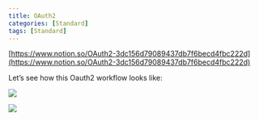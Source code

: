 ```yaml
---
title: OAuth2
categories: [Standard]
tags: [Standard]
---
```


[https://www.notion.so/OAuth2-3dc156d79089437db7f6becd4fbc222d](https://www.notion.so/OAuth2-3dc156d79089437db7f6becd4fbc222d)


Let’s see how this Oauth2 workflow looks like:


![](https://prod-files-secure.s3.us-west-2.amazonaws.com/9960fb2a-b75e-4bea-a8f9-b00925db1215/3bce41e0-99e8-4ebd-9701-e2bc9cbb79a2/Untitled.png?X-Amz-Algorithm=AWS4-HMAC-SHA256&X-Amz-Content-Sha256=UNSIGNED-PAYLOAD&X-Amz-Credential=ASIAZI2LB4666AVFZXHL%2F20251019%2Fus-west-2%2Fs3%2Faws4_request&X-Amz-Date=20251019T202317Z&X-Amz-Expires=3600&X-Amz-Security-Token=IQoJb3JpZ2luX2VjEDMaCXVzLXdlc3QtMiJIMEYCIQDikkh0krDcTxVsjb2OFh2a0laj588aKYkC8IyvjfAzWAIhANyPECO%2BTEkeIfGdstOTgQbLtzoWs9qev5ZPher6c%2BexKogECNz%2F%2F%2F%2F%2F%2F%2F%2F%2F%2FwEQABoMNjM3NDIzMTgzODA1IgzMkGK6OFrsQx7HqjAq3APHyYRk1yBtgfcyaIjZ0s40RVY%2F968cQ4HKSL9j0iFuQUH1ms5aGkhxgO9vMxuc0pvy3OCxAZVGtjWTJY6tNezJhJpnQ50fXcMSMv6QYbSHjxVzalfGkG%2Fl5b3VGcWoTU%2B%2F4mb3E4CbNvSMIiptkfR%2Bf1EHe5P9fNsFYYOwYdmD%2FS%2F2Z%2B3yDz7h5nY%2BC2gZy0vYr%2BOoLdUdd27ntakpM3xcsBDMZR7bUwWuWrFFrbC0%2Fg47pDP4OwlUib3nGplpXtTuzyEr3twz2iRUuK3%2Bf4AEGZuMIo9KneTjhqttalVvMnSvLfiQFDEtNX1VYWnGrCQC0ZyVzmDOcsFs5UEU5NF39H0vOxCPv9GYyw9PvIGdikbXUVGQZyskutVjRXNkDqwQ%2B4v9%2FbK%2Fj4YnK7qbiNyvyFdcyhZwcUYPJuKVugNobWR181Ln5JG85Xj5OBgdvjVhS7uqgK5mYx8LP717uyQ%2FunNWU9GvcYAVrtiJcS3ou4VsXTQ6MpWoxeTZlUj9aZYKJG0IB%2FyYCMjJ%2B26H1ju2aJyWya8Cu6jP1z0H%2F0M24d%2FhQhNG9TNmpFS%2F4%2Fpo9K3lhesY3%2Fpy2eVc66eVkPxXMp6AW1DYpcTQD8X7Eeq5hHaX%2BqLzbYuigl7J%2BzDs69THBjqkAS9NKPzuXqlBrxK7EB2sjvhrsGcmlPYK9IF1%2Fga95fN7CuuO27t1hcyTas9yT8V4R%2F1dJHijoUJ%2Bl%2BRnfIkZOtz9faDaEQp7iisDd8xZ11G%2B8VHeMurXlLnK2hGMzhbqGdjhsg36qCj4nt5gdsSkq0RzCZ8R6uaHcnKOoL1PDsF9uYNB%2BrVG9mCEoSmhQ38DOD8t6z1ftIUZ7D8%2FmfdzSEImVksr&X-Amz-Signature=1b1bcbc6c7d8403b479abee8116c0e8e37abfbf770d791bd3b0c269150abbcd3&X-Amz-SignedHeaders=host&x-amz-checksum-mode=ENABLED&x-id=GetObject)


![](https://prod-files-secure.s3.us-west-2.amazonaws.com/9960fb2a-b75e-4bea-a8f9-b00925db1215/27d32b66-de43-41de-80f7-7edb81d1190f/Untitled.png?X-Amz-Algorithm=AWS4-HMAC-SHA256&X-Amz-Content-Sha256=UNSIGNED-PAYLOAD&X-Amz-Credential=ASIAZI2LB4666AVFZXHL%2F20251019%2Fus-west-2%2Fs3%2Faws4_request&X-Amz-Date=20251019T202317Z&X-Amz-Expires=3600&X-Amz-Security-Token=IQoJb3JpZ2luX2VjEDMaCXVzLXdlc3QtMiJIMEYCIQDikkh0krDcTxVsjb2OFh2a0laj588aKYkC8IyvjfAzWAIhANyPECO%2BTEkeIfGdstOTgQbLtzoWs9qev5ZPher6c%2BexKogECNz%2F%2F%2F%2F%2F%2F%2F%2F%2F%2FwEQABoMNjM3NDIzMTgzODA1IgzMkGK6OFrsQx7HqjAq3APHyYRk1yBtgfcyaIjZ0s40RVY%2F968cQ4HKSL9j0iFuQUH1ms5aGkhxgO9vMxuc0pvy3OCxAZVGtjWTJY6tNezJhJpnQ50fXcMSMv6QYbSHjxVzalfGkG%2Fl5b3VGcWoTU%2B%2F4mb3E4CbNvSMIiptkfR%2Bf1EHe5P9fNsFYYOwYdmD%2FS%2F2Z%2B3yDz7h5nY%2BC2gZy0vYr%2BOoLdUdd27ntakpM3xcsBDMZR7bUwWuWrFFrbC0%2Fg47pDP4OwlUib3nGplpXtTuzyEr3twz2iRUuK3%2Bf4AEGZuMIo9KneTjhqttalVvMnSvLfiQFDEtNX1VYWnGrCQC0ZyVzmDOcsFs5UEU5NF39H0vOxCPv9GYyw9PvIGdikbXUVGQZyskutVjRXNkDqwQ%2B4v9%2FbK%2Fj4YnK7qbiNyvyFdcyhZwcUYPJuKVugNobWR181Ln5JG85Xj5OBgdvjVhS7uqgK5mYx8LP717uyQ%2FunNWU9GvcYAVrtiJcS3ou4VsXTQ6MpWoxeTZlUj9aZYKJG0IB%2FyYCMjJ%2B26H1ju2aJyWya8Cu6jP1z0H%2F0M24d%2FhQhNG9TNmpFS%2F4%2Fpo9K3lhesY3%2Fpy2eVc66eVkPxXMp6AW1DYpcTQD8X7Eeq5hHaX%2BqLzbYuigl7J%2BzDs69THBjqkAS9NKPzuXqlBrxK7EB2sjvhrsGcmlPYK9IF1%2Fga95fN7CuuO27t1hcyTas9yT8V4R%2F1dJHijoUJ%2Bl%2BRnfIkZOtz9faDaEQp7iisDd8xZ11G%2B8VHeMurXlLnK2hGMzhbqGdjhsg36qCj4nt5gdsSkq0RzCZ8R6uaHcnKOoL1PDsF9uYNB%2BrVG9mCEoSmhQ38DOD8t6z1ftIUZ7D8%2FmfdzSEImVksr&X-Amz-Signature=813e6df299793c8acaf1091858849653c22cbd21039487aa75c82d207e2e32de&X-Amz-SignedHeaders=host&x-amz-checksum-mode=ENABLED&x-id=GetObject)

